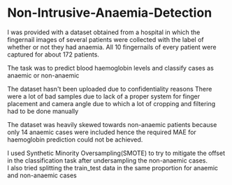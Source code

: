 # Non-Intrusive-Anaemia-Detection

I was provided with a dataset obtained from a hospital in which the fingernail images of several patients were collected with the label of whether or not they had anaemia. All 10 fingernails of every patient were captured for about 172 patients. 

The task was to predict blood haemoglobin levels and classify cases as anaemic or non-anaemic

The dataset hasn't been uploaded due to confidentiality reasons
There were a lot of bad samples due to lack of a proper system for finger placement and camera angle due to which a lot of cropping and filtering had to be done manually 

The dataset was heavily skewed towards non-anaemic patients because only 14 anaemic cases were included hence the required MAE for haemoglobin prediction could not be achieved.

I used Synthetic Minority Oversampling(SMOTE) to try to mitigate the offset in the classification task after undersampling the non-anaemic cases.   
I also tried splitting the train_test data in the same proportion for anaemic and non-anaemic cases

